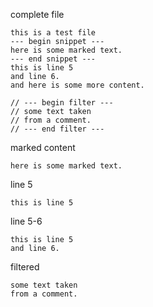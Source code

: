
complete file
```
this is a test file
--- begin snippet ---
here is some marked text.
--- end snippet ---
this is line 5
and line 6.
and here is some more content.

// --- begin filter ---
// some text taken
// from a comment.
// --- end filter ---

```

marked content
```
here is some marked text.
```

line 5
```
this is line 5
```

line 5-6
```
this is line 5
and line 6.
```

filtered
```
some text taken
from a comment.

```